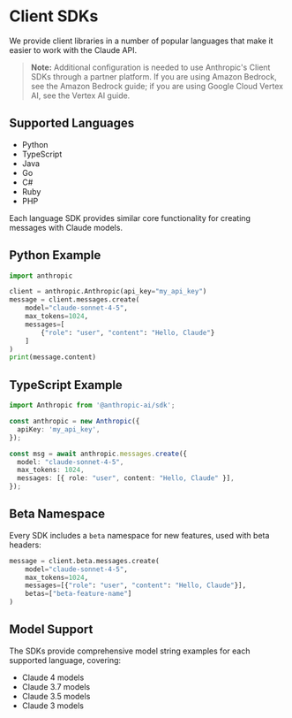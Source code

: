 # Client SDKs

We provide client libraries in a number of popular languages that make it easier to work with the Claude API.

> **Note:** Additional configuration is needed to use Anthropic's Client SDKs through a partner platform. If you are using Amazon Bedrock, see the Amazon Bedrock guide; if you are using Google Cloud Vertex AI, see the Vertex AI guide.

## Supported Languages

- Python
- TypeScript
- Java
- Go
- C#
- Ruby
- PHP

Each language SDK provides similar core functionality for creating messages with Claude models.

## Python Example

```python
import anthropic

client = anthropic.Anthropic(api_key="my_api_key")
message = client.messages.create(
    model="claude-sonnet-4-5",
    max_tokens=1024,
    messages=[
        {"role": "user", "content": "Hello, Claude"}
    ]
)
print(message.content)
```

## TypeScript Example

```typescript
import Anthropic from '@anthropic-ai/sdk';

const anthropic = new Anthropic({
  apiKey: 'my_api_key',
});

const msg = await anthropic.messages.create({
  model: "claude-sonnet-4-5",
  max_tokens: 1024,
  messages: [{ role: "user", content: "Hello, Claude" }],
});
```

## Beta Namespace

Every SDK includes a `beta` namespace for new features, used with beta headers:

```python
message = client.beta.messages.create(
    model="claude-sonnet-4-5",
    max_tokens=1024,
    messages=[{"role": "user", "content": "Hello, Claude"}],
    betas=["beta-feature-name"]
)
```

## Model Support

The SDKs provide comprehensive model string examples for each supported language, covering:
- Claude 4 models
- Claude 3.7 models
- Claude 3.5 models
- Claude 3 models